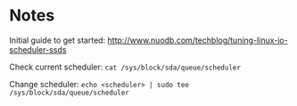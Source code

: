 # Notes

Initial guide to get started: http://www.nuodb.com/techblog/tuning-linux-io-scheduler-ssds

Check current scheduler: `cat /sys/block/sda/queue/scheduler`

Change scheduler: `echo <scheduler> | sudo tee /sys/block/sda/queue/scheduler`
